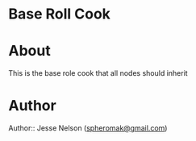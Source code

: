 # Base Roll Cook

# About
This is the base role cook that all nodes should inherit

# Author

Author:: Jesse Nelson (<spheromak@gmail.com>)
